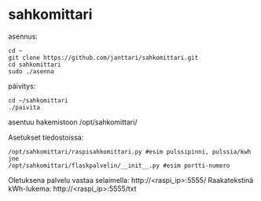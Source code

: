 # sahkomittari
asennus:

    cd ~
    git clone https://github.com/janttari/sahkomittari.git
    cd sahkomittari
    sudo ./asenna

päivitys:

    cd ~/sahkomittari
    ./paivita

asentuu hakemistoon /opt/sahkomittari/

Asetukset tiedostoissa:
```
/opt/sahkomittari/raspisahkomittari.py #esim pulssipinni, pulssia/kwh jne
/opt/sahkomittari/flaskpalvelin/__init__.py #esim portti-numero
```

  Oletuksena palvelu vastaa selaimella: http://<raspi_ip>:5555/
  Raakatekstinä kWh-lukema: http://<raspi_ip>:5555/txt
